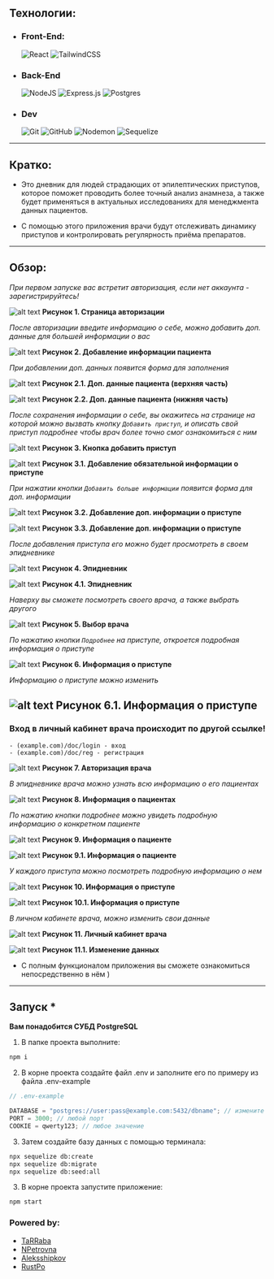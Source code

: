 ## Технологии:

- ### Front-End:

  ![React](https://img.shields.io/badge/react-%2320232a.svg?style=for-the-badge&logo=react&logoColor=%2361DAFB) ![TailwindCSS](https://img.shields.io/badge/tailwindcss-%2338B2AC.svg?style=for-the-badge&logo=tailwind-css&logoColor=white)

- ### Back-End

  ![NodeJS](https://img.shields.io/badge/node.js-6DA55F?style=for-the-badge&logo=node.js&logoColor=white) ![Express.js](https://img.shields.io/badge/express.js-%23404d59.svg?style=for-the-badge&logo=express&logoColor=%2361DAFB) ![Postgres](https://img.shields.io/badge/postgres-%23316192.svg?style=for-the-badge&logo=postgresql&logoColor=white)

- ### Dev
  ![Git](https://img.shields.io/badge/git-%23F05033.svg?style=for-the-badge&logo=git&logoColor=white) ![GitHub](https://img.shields.io/badge/github-%23121011.svg?style=for-the-badge&logo=github&logoColor=white) ![Nodemon](https://img.shields.io/badge/NODEMON-%23323330.svg?style=for-the-badge&logo=nodemon&logoColor=%BBDEAD) ![Sequelize](https://img.shields.io/badge/Sequelize-52B0E7?style=for-the-badge&logo=Sequelize&logoColor=white)

---

## Кратко:

- Это дневник для людей страдающих от эпилептических приступов, которое поможет проводить более точный анализ анамнеза, а также будет применяться в актуальных исследованиях для менеджмента данных пациентов.

- С помощью этого приложения врачи будут отслеживать динамику приступов и контролировать регулярность приёма препаратов.

---

## Обзор:

*При первом запуске вас встретит авторизация, если нет аккаунта - зарегистрируйтесь!*

![alt text](readme-assets/1.png)
**Рисунок 1. Страница авторизации**

*После авторизации введите информацию о себе, можно добавить доп. данные для большей информации о вас*

![alt text](readme-assets/2.png)
**Рисунок 2. Добавление информации пациента**

*При добавлении доп. данных появится форма для заполнения*

![alt text](readme-assets/3.png)
**Рисунок 2.1. Доп. данные пациента (верхняя часть)**

![alt text](readme-assets/4.png)
**Рисунок 2.2. Доп. данные пациента (нижняя часть)**

*После сохранения информации о себе, вы окажитесь на странице на которой можно вызвать кнопку `Добавить приступ`, и описать свой приступ подробнее чтобы врач более точно смог ознакомиться с ним*

![alt text](readme-assets/5.png)
**Рисунок 3. Кнопка добавить приступ**

![alt text](readme-assets/6.png)
**Рисунок 3.1. Добавление обязательной информации о приступе**

*При нажатии кнопки `Добавить больше информации` появится форма для доп. информации*

![alt text](readme-assets/7.png)
**Рисунок 3.2. Добавление доп. информации о приступе**

![alt text](readme-assets/8.png)
**Рисунок 3.3. Добавление доп. информации о приступе**

*После добавления приступа его можно будет просмотреть в своем эпидневнике*

![alt text](readme-assets/9.png)
**Рисунок 4. Эпидневник**

![alt text](readme-assets/10.png)
**Рисунок 4.1. Эпидневник**

*Наверху вы сможете посмотреть своего врача, а также выбрать другого*

![alt text](readme-assets/11.png)
**Рисунок 5. Выбор врача**

*По нажатию кнопки `Подробнее` на приступе, откроется подробная информация о приступе*

![alt text](readme-assets/12.png)
**Рисунок 6. Информация о приступе**

*Информацию о приступе можно изменить*

![alt text](readme-assets/14.png)
**Рисунок 6.1. Информация о приступе**
---

### Вход в личный кабинет врача происходит по другой ссылке! 
    - (example.com)/doc/login - вход
    - (example.com)/doc/reg - регистрация

![alt text](readme-assets/15.png)
**Рисунок 7. Авторизация врача**

*В эпидневнике врача можно узнать всю информацию о его пациентах*

![alt text](readme-assets/17.png)
**Рисунок 8. Информация о пациентах**

*По нажатию кнопки подробнее можно увидеть подробную информацию о конкретном пациенте*

![alt text](readme-assets/18.png)
**Рисунок 9. Информация о пациенте**

![alt text](readme-assets/19.png)
**Рисунок 9.1. Информация о пациенте**

*У каждого приступа можно посмотреть подробную информацию о нем*

![alt text](readme-assets/20.png)
**Рисунок 10. Информация о приступе**

![alt text](readme-assets/21.png)
**Рисунок 10.1. Информация о приступе**

*В личном кабинете врача, можно изменить свои данные*

![alt text](readme-assets/22.png)
**Рисунок 11. Личный кабинет врача**

![alt text](readme-assets/23.png)
**Рисунок 11.1. Изменение данных**

* С полным функционалом приложения вы сможете ознакомиться непосредственно в нём )
---

## Запуск \*

**Вам понадобится СУБД PostgreSQL**

1. В папке проекта выполните:

```bash
npm i
```

2. В корне проекта создайте файл .env и заполните его по примеру из файла .env-example

```js
// .env-example

DATABASE = "postgres://user:pass@example.com:5432/dbname"; // измените user, pass, url и dbname
PORT = 3000; // любой порт
COOKIE = qwerty123; // любое значение
```

3. Затем создайте базу данных с помощью терминала:

```bash
npx sequelize db:create
npx sequelize db:migrate
npx sequelize db:seed:all
```

3. В корне проекта запустите приложение:

```bash
npm start
```

### Powered by:

- [TaRRaba](https://github.com/TaRRaba)
- [NPetrovna](https://github.com/NPetrovna)
- [Aleksshipkov](https://github.com/Aleksshipkov)
- [RustPo](https://github.com/RustPo)
